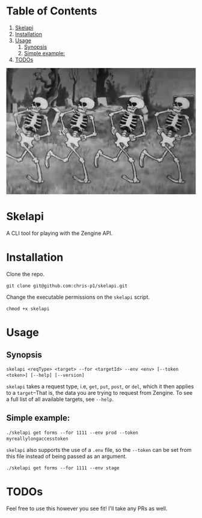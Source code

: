 
# Table of Contents

1.  [Skelapi](#orgd64d8e9)
2.  [Installation](#org4175395)
3.  [Usage](#org8a677eb)
    1.  [Synopsis](#org318a53f)
    2.  [Simple example:](#org320ebab)
4.  [TODOs](#org7e50139)

![skellies](./skellies.webp)

<a id="orgd64d8e9"></a>

# Skelapi

A CLI tool for playing with the Zengine API.


<a id="org4175395"></a>

# Installation

Clone the repo.

    git clone git@github.com:chris-p1/skelapi.git

Change the executable permissions on the `skelapi` script.

    chmod +x skelapi


<a id="org8a677eb"></a>

# Usage


<a id="org318a53f"></a>

## Synopsis

    skelapi <reqType> <target> --for <targetId> --env <env> [--token <token>] [--help] [--version]

`skelapi` takes a request type, i.e, `get`, `put`, `post`, or `del`, which it then applies to a `target`&#x2013;That is, the data you are trying to request from Zengine. To see a full list of all available targets, see `--help`.


<a id="org320ebab"></a>

## Simple example:

    ./skelapi get forms --for 1111 --env prod --token myreallylongaccesstoken

`skelapi` also supports the use of a `.env` file, so the `--token` can be set from this file instead of being passed as an argument.

    ./skelapi get forms --for 1111 --env stage


<a id="org7e50139"></a>

# TODOs

Feel free to use this however you see fit! I'll take any PRs as well.

